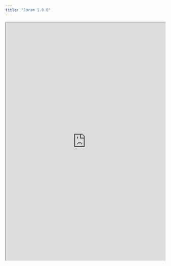 ```yaml
---
title: "Joram 1.0.0"
---
```




<iframe height="750" width="100%" src="https://ewelton.github.io/ktest/wiki.html#Joram%201.0.0"></iframe>
